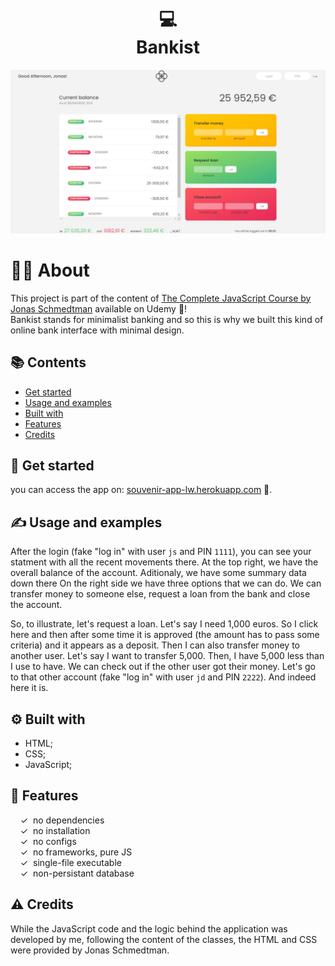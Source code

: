 <h1 align="center">
  💻<br>Bankist
</h1>


<p align="center">
  <img src="./img/1 screen.jpg" alt="Size Limit CLI" width="738">
</p>

# 👨‍💻 About

This project is part of the content of <a href="https://www.udemy.com/course/the-complete-javascript-course/" target="_blank">The Complete JavaScript Course by Jonas Schmedtman</a> available on Udemy 🔔! 
<br> Bankist stands for minimalist banking and so this is why we built this kind of online bank interface with minimal design.

## 📚 Contents

- [Get started](#-get-started)
- [Usage and examples](#-usage-and-examples)
- [Built with](#-built-with)
- [Features](#-features)
- [Credits](#-credits)

## 🚀 Get started

you can access the app on: [souvenir-app-lw.herokuapp.com](https://souvenir-app-lw.herokuapp.com/) 🚙. <br>


## ✍️ Usage and examples

After the login (fake "log in" with user `js` and PIN `1111`), you can see your statment with all the recent movements there. At the top right, we have the overall balance of the account. Aditionaly, we have some summary data down there
On the right side we have three options that we can do. We can transfer money to someone else, request a loan from the bank and close the account.


So, to illustrate, let's request a loan. Let's say I need 1,000 euros. So I click here and then after some time it is approved (the amount has to pass some criteria) and it appears as a deposit.
Then I can also transfer money to another user. Let's say I want to transfer 5,000. Then, I have 5,000 less than I use to have.
We can check out if the other user got their money.
Let's go to that other account (fake "log in" with user `jd` and PIN `2222`). And indeed here it is.



## ⚙️ Built with

- HTML;
- CSS;
- JavaScript;

## 🌟 Features

&nbsp;&nbsp;&nbsp;&nbsp;&check;&nbsp;&nbsp;no dependencies<br>
&nbsp;&nbsp;&nbsp;&nbsp;&check;&nbsp;&nbsp;no installation<br>
&nbsp;&nbsp;&nbsp;&nbsp;&check;&nbsp;&nbsp;no configs<br>
&nbsp;&nbsp;&nbsp;&nbsp;&check;&nbsp;&nbsp;no frameworks, pure JS<br>
&nbsp;&nbsp;&nbsp;&nbsp;&check;&nbsp;&nbsp;single-file executable<br>
&nbsp;&nbsp;&nbsp;&nbsp;&check;&nbsp;&nbsp;non-persistant database<br>

## ⚠️ Credits

While the JavaScript code and the logic behind the application was developed by me, following the content of the classes, the HTML and CSS were provided by Jonas Schmedtman.

